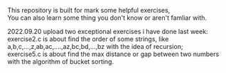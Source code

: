 This repository is built for mark some helpful exercises,  
You can also learn some thing you don't know or aren't famliar with.

2022.09.20
upload two exceptional exercises i have done last week:  
  exercise2.c is about find the order of some strings, like a,b,c,...,z,ab,ac,....,az,bc,bd,...,bz with the idea of recursion;  
  exercise5.c is about find the max distance or gap between two numbers with the algorithm of bucket sorting.  

